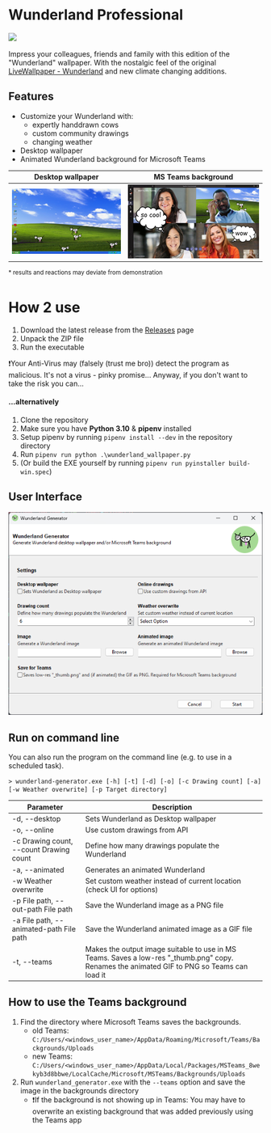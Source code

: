# Wunderland Professional
![](https://github.com/DrHaid/wunderland-professional/actions/workflows/release-win.yml/badge.svg)  

Impress your colleagues, friends and family with this edition of the "Wunderland" wallpaper. With the nostalgic feel of the original [LiveWallpaper - Wunderland](https://github.com/DrHaid/LiveWallpaper-Wunderland) and new climate changing additions.

## Features
- Customize your Wunderland with:
    - expertly handdrawn cows
    - custom community drawings
    - changing weather
- Desktop wallpaper
- Animated Wunderland background for Microsoft Teams

| Desktop wallpaper | MS Teams background |
|-|-|
| ![Desktop](/docs/desktop.png) | ![Teams](/docs/teams.png) |

<sup>* results and reactions may deviate from demonstration</sup>



# How 2 use

1. Download the latest release from the [Releases](https://github.com/DrHaid/wunderland-professional/releases) page
2. Unpack the ZIP file
3. Run the executable

❗Your Anti-Virus may (falsely (trust me bro)) detect the program as malicious. It's not a virus - pinky promise... Anyway, if you don't want to take the risk you can...

#### ...alternatively

1. Clone the repository
2. Make sure you have **Python 3.10** & **pipenv** installed
3. Setup pipenv by running `pipenv install --dev` in the repository directory
4. Run `pipenv run python .\wunderland_wallpaper.py`
5. (Or build the EXE yourself by running `pipenv run pyinstaller build-win.spec`) 

## User Interface
![UI-Screenshot](/docs/ui.png)  

## Run on command line
You can also run the program on the command line (e.g. to use in a scheduled task).
```
> wunderland-generator.exe [-h] [-t] [-d] [-o] [-c Drawing count] [-a] [-w Weather overwrite] [-p Target directory]
```
| Parameter                               | Description                                                                                                                                 |
|-----------------------------------------|---------------------------------------------------------------------------------------------------------------------------------------------|
| -d, --desktop                           | Sets Wunderland as Desktop wallpaper                                                                                                        |
| -o, --online                            | Use custom drawings from API                                                                                                                |
| -c Drawing count, --count Drawing count | Define how many drawings populate the Wunderland                                                                                            |
| -a, --animated                          | Generates an animated Wunderland                                                                                                            |
| -w Weather overwrite                    | Set custom weather instead of current location (check UI for options)                                                                       |
| -p File path, --out-path File path      | Save the Wunderland image as a PNG file                                                                                                     |
| -a File path, --animated-path File path | Save the Wunderland animated image as a GIF file                                                                                            |
| -t, --teams                             | Makes the output image suitable to use in MS Teams. Saves a low-res "_thumb.png" copy. Renames the animated GIF to PNG so Teams can load it |


## How to use the Teams background
1. Find the directory where Microsoft Teams saves the backgrounds.
    - old Teams: `C:/Users/<windows_user_name>/AppData/Roaming/Microsoft/Teams/Backgrounds/Uploads`
    - new Teams: `C:/Users/<windows_user_name>/AppData/Local/Packages/MSTeams_8wekyb3d8bbwe/LocalCache/Microsoft/MSTeams/Backgrounds/Uploads`
2. Run `wunderland_generator.exe` with the `--teams` option and save the image in the backgrounds directory
    - ❗If the background is not showing up in Teams: You may have to overwrite an existing background that was added previously using the Teams app